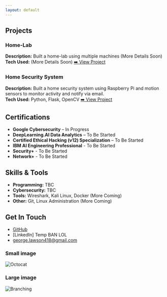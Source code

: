 ```yaml
---
layout: default
---
```


## Projects  

### Home-Lab 
**Description:** Built a home-lab using multiple machines (More Details Soon)  
**Tech Used:** (More Details Soon)
[➡️ View Project](https://github.com/NADOTheGreat/Home-Lab.git)

### Home Security System  
**Description:** Built a home security system using Raspberry Pi and motion sensors to monitor activity and notify via email.  
**Tech Used:** Python, Flask, OpenCV
[➡️ View Project](https://github.com/NADOTheGreat/Home-Security.git)


## Certifications  
- **Google Cybersecurity** – In Progress  
- **DeepLearning.AI Data Analytics** – To Be Started  
- **Certified Ethical Hacking (v12) Specialization** – To Be Started
- **IBM AI Engineering Professional** - To Be Started
- **Security+** -  To Be Started
- **Network+** - To Be Started

## Skills & Tools  
- **Programming:** TBC  
- **Cybersecurity:** TBC  
- **Tools:** Wireshark, Kali Linux, Docker (More Coming)  
- **Other:** Git, Linux Administration (More Coming)



## Get In Touch  
- [GitHub](https://github.com/NADOTheGreat)  
- [LinkedIn] Temp BAN LOL  
- george.lawson418@gmail.com 










### Small image

![Octocat](https://github.githubassets.com/images/icons/emoji/octocat.png)

### Large image

![Branching](https://guides.github.com/activities/hello-world/branching.png)
